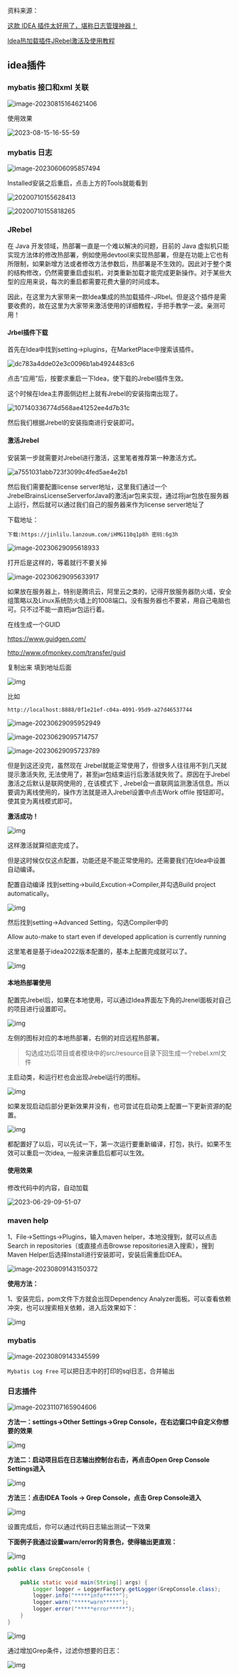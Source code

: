 资料来源：

[这款 IDEA 插件太好用了，堪称日志管理神器！](https://mp.weixin.qq.com/s/pfa5mJmAETJoxwdxIqBpXA)

[Idea热加载插件JRebel激活及使用教程](https://blog.csdn.net/qq_42263280/article/details/128888312)

## idea插件

### mybatis 接口和xml 关联

![image-20230815164621406](img/image-20230815164621406.png)

使用效果

![2023-08-15-16-55-59](img/2023-08-15-16-55-59.gif)

### mybatis 日志

![image-20230606095857494](img\image-20230606095857494.png)

Installed安装之后重启，点击上方的Tools就能看到

![20200710155628413](img\20200710155628413.png)

![20200710155818265](img\20200710155818265.png)

### JRebel

在 Java 开发领域，热部署一直是一个难以解决的问题，目前的 Java 虚拟机只能实现方法体的修改热部署，例如使用devtool来实现热部署，但是在功能上它也有所限制，如果新增方法或者修改方法参数后，热部署是不生效的。因此对于整个类的结构修改，仍然需要重启虚拟机，对类重新加载才能完成更新操作。对于某些大型的应用来说，每次的重启都需要花费大量的时间成本。

因此，在这里为大家带来一款Idea集成的热加载插件-JRbel。但是这个插件是需要收费的，故在这里为大家带来激活使用的详细教程，手把手教学一波。亲测可用！

#### Jrbel插件下载
首先在Idea中找到setting->plugins，在MarketPlace中搜索该插件。

![dc783a4dde02e3c0096b1ab4924483c6](img\dc783a4dde02e3c0096b1ab4924483c6.png)

点击“应用”后，按要求重启一下Idea，使下载的Jrebel插件生效。

这个时候在Idea主界面侧边栏上就有Jrebel的安装指南出现了。

![107140336774d568ae41252ee4d7b31c](img\107140336774d568ae41252ee4d7b31c.png)

然后我们根据Jrebel的安装指南进行安装即可。

#### 激活Jrebel

安装第一步就需要对Jrebel进行激活，这里笔者推荐第一种激活方式。

![a7551031abb723f3099c4fed5ae4e2b1](img\a7551031abb723f3099c4fed5ae4e2b1.png)

然后我们需要配置license server地址，这里我们通过一个JrebelBrainsLicenseServerforJava的激活jar包来实现，通过将jar包放在服务器上运行，然后就可以通过我们自己的服务器来作为license server地址了

下载地址：

```
下载:https://jinlilu.lanzoum.com/iHMG110q1p8h 密码:6g3h
```



![image-20230629095618933](img\image-20230629095618933.png)

打开后是这样的，等着就行不要关掉

![image-20230629095633917](img\image-20230629095633917.png)

如果放在服务器上，特别是腾讯云，阿里云之类的，记得开放服务器防火墙，安全组策略以及Linux系统防火墙上的1008端口。没有服务器也不要紧，用自己电脑也可。只不过不能一直把jar包运行着。

在线生成一个GUID

https://www.guidgen.com/

http://www.ofmonkey.com/transfer/guid

复制出来 填到地址后面

![img](img\719bfe70ea2a6ef2ebe56984188742fa.png)

比如

```
http://localhost:8888/0f1e21ef-c04a-4091-95d9-a27d46537744
```

![image-20230629095952949](img\image-20230629095952949.png)

![image-20230629095714757](img\image-20230629095714757.png)

![image-20230629095723789](img\image-20230629095723789.png)

但是到这还没完，虽然现在 Jrebel就能正常使用了，但很多人往往用不到几天就提示激活失败, 无法使用了，甚至jar包结束运行后激活就失败了。原因在于Jrebel激活之后默认是联网使用的 , 在该模式下 , Jrebel会一直联网监测激活信息。所以要调为离线使用的，操作方法就是进入Jrebel设置中点击Work offile 按钮即可。使其变为离线模式即可。


**激活成功！**

![img](\img\89c9b5645ac2678f818b688d897384a9.png)

这样激活就算彻底完成了。

但是这时候仅仅这点配置，功能还是不能正常使用的。还需要我们在Idea中设置自动编译。

配置自动编译
找到setting->build,Excution->Compiler,并勾选Build project automatically。

![img](img\9975f35bb8e70ec0f9a879c4d13cc730.png)


然后找到setting->Advanced Setting，勾选Compiler中的

Allow auto-make to start even if developed application is currently running

这里笔者是基于idea2022版本配置的，基本上配置完成就可以了。

![img](img\198200dedc2e966b809aa7b2242e599b.png)

#### 本地热部署使用

配置完Jrebel后，如果在本地使用，可以通过Idea界面左下角的Jrenel面板对自己的项目进行设置即可。

![img](img\c08f49499acae3fb23d8429307a2f53b.png)

左侧的图标对应的本地热部署，右侧的对应远程热部署。

> 勾选成功后项目或者模块中的src/resource目录下回生成一个rebel.xml文件

主启动类，和运行栏也会出现Jrebel运行的图标。

![img](img\9c66fc4c73d7efbb49209328762e4baf.png)

如果发现启动后部分更新效果并没有，也可尝试在启动类上配置一下更新资源的配置。

![img](img\5a4cf794acd3c265cbdd33560f85423c.png)

都配置好了以后，可以先试一下，第一次运行要重新编译，打包，执行。如果不生效可以重启一次idea, 一般来讲重启后都可以生效。

#### 使用效果

修改代码中的内容，自动加载

![2023-06-29-09-51-07](img\2023-06-29-09-51-07.gif)

### maven help

1、File→Settings→Plugins，输入maven helper，本地没搜到，就可以点击Search in repositories（或直接点击Browse repositories进入搜索），搜到Maven Helper后选择Install进行安装即可，安装后需重启IDEA。

![image-20230809143150372](img/image-20230809143150372.png)

**使用方法：**

1、安装完后，pom文件下方就会出现Dependency Analyzer面板。可以查看依赖冲突，也可以搜索相关依赖，进入后效果如下：

![img](https://img2020.cnblogs.com/blog/711223/202201/711223-20220106094828214-1347609022.png)

### mybatis

![image-20230809143345599](img/image-20230809143345599.png)

`Mybatis Log Free` 可以把日志中的打印的sql日志，合并输出

### 日志插件

![image-20231107165904606](img/image-20231107165904606.png)

**方法一：settings->Other Settings->Grep Console，在右边窗口中自定义你想要的效果**

![img](img/f33f9c922bc74bc3bc9d25ae9eb2661d.png)

**方法二：启动项目后在日志输出控制台右击，再点击Open Grep Console Settings进入** 

![img](img/e85fda7701e34e678cdb021a2f507532.png)

 **方法三：点击IDEA Tools -> Grep Console，点击 Grep Console进入**

![img](img/1cca0fecb2f4441abfdbb538d8dfb4ab.png)

设置完成后，你可以通过代码日志输出测试一下效果

**下面例子我通过设置warn/error的背景色，使得输出更直观：**

![img](img/a49337960d6047a783cfedf564ceb801.png)

```java
public class GrepConsole {
 
    public static void main(String[] args) {
        Logger logger = LoggerFactory.getLogger(GrepConsole.class);
        logger.info("*****info*****");
        logger.warn("*****warn*****");
        logger.error("*****error*****");
    }
}
```

![img](img/bc77b18ebdce48cd952de65cda2f79fe.png)

通过增加Grep条件，过滤你想要的日志：

![img](img/c51f8b24fa744b35bc0810771f6084d7.png)
